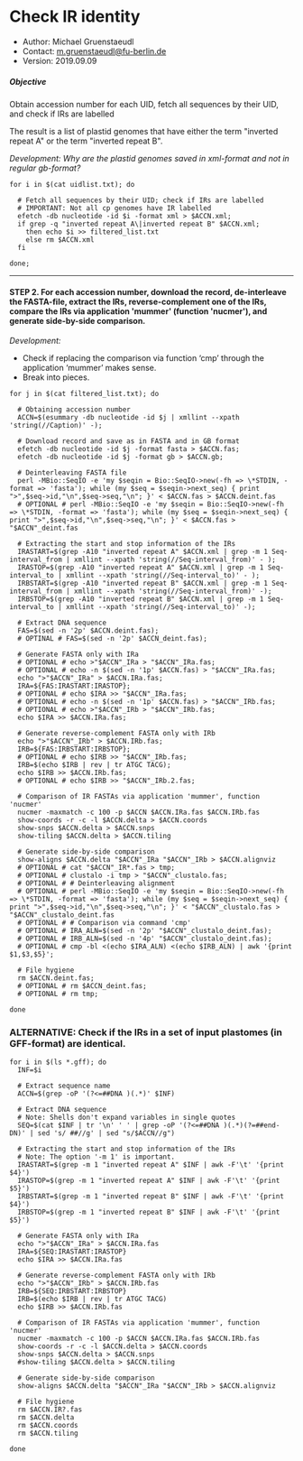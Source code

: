 **Check IR identity**
=====================

* Author: Michael Gruenstaeudl
* Contact: m.gruenstaeudl@fu-berlin.de
* Version: 2019.09.09

##### Objective
Obtain accession number for each UID, fetch all sequences by their UID, and check if IRs are labelled

The result is a list of plastid genomes that have either the term "inverted repeat A" or the term "inverted repeat B".

*Development: Why are the plastid genomes saved in xml-format and not in regular gb-format?*

```
for i in $(cat uidlist.txt); do

  # Fetch all sequences by their UID; check if IRs are labelled
  # IMPORTANT: Not all cp genomes have IR labelled
  efetch -db nucleotide -id $i -format xml > $ACCN.xml;
  if grep -q "inverted repeat A\|inverted repeat B" $ACCN.xml;
    then echo $i >> filtered_list.txt
    else rm $ACCN.xml
  fi

done;
```

*  *  *  *  *

#### STEP 2. For each accession number, download the record, de-interleave the FASTA-file, extract the IRs, reverse-complement one of the IRs, compare the IRs via application 'mummer' (function 'nucmer'), and generate side-by-side comparison.
*Development:*
- Check if replacing the comparison via function ‘cmp’ through the application ‘mummer’ makes sense.
- Break into pieces.

```
for j in $(cat filtered_list.txt); do

  # Obtaining accession number
  ACCN=$(esummary -db nucleotide -id $j | xmllint --xpath 'string(//Caption)' -);

  # Download record and save as in FASTA and in GB format
  efetch -db nucleotide -id $j -format fasta > $ACCN.fas;
  efetch -db nucleotide -id $j -format gb > $ACCN.gb;

  # Deinterleaving FASTA file
  perl -MBio::SeqIO -e 'my $seqin = Bio::SeqIO->new(-fh => \*STDIN, -format => 'fasta'); while (my $seq = $seqin->next_seq) { print ">",$seq->id,"\n",$seq->seq,"\n"; }' < $ACCN.fas > $ACCN.deint.fas
  # OPTIONAL # perl -MBio::SeqIO -e 'my $seqin = Bio::SeqIO->new(-fh => \*STDIN, -format => 'fasta'); while (my $seq = $seqin->next_seq) { print ">",$seq->id,"\n",$seq->seq,"\n"; }' < $ACCN.fas > "$ACCN"_deint.fas

  # Extracting the start and stop information of the IRs
  IRASTART=$(grep -A10 "inverted repeat A" $ACCN.xml | grep -m 1 Seq-interval_from | xmllint --xpath 'string(//Seq-interval_from)' - );
  IRASTOP=$(grep -A10 "inverted repeat A" $ACCN.xml | grep -m 1 Seq-interval_to | xmllint --xpath 'string(//Seq-interval_to)' - );
  IRBSTART=$(grep -A10 "inverted repeat B" $ACCN.xml | grep -m 1 Seq-interval_from | xmllint --xpath 'string(//Seq-interval_from)' -);
  IRBSTOP=$(grep -A10 "inverted repeat B" $ACCN.xml | grep -m 1 Seq-interval_to | xmllint --xpath 'string(//Seq-interval_to)' -);

  # Extract DNA sequence
  FAS=$(sed -n '2p' $ACCN.deint.fas);
  # OPTINAL # FAS=$(sed -n '2p' $ACCN_deint.fas);

  # Generate FASTA only with IRa
  # OPTIONAL # echo >"$ACCN"_IRa > "$ACCN"_IRa.fas;
  # OPTIONAL # echo -n $(sed -n '1p' $ACCN.fas) > "$ACCN"_IRa.fas;
  echo ">"$ACCN"_IRa" > $ACCN.IRa.fas;
  IRA=${FAS:IRASTART:IRASTOP};
  # OPTIONAL # echo $IRA >> "$ACCN"_IRa.fas;
  # OPTIONAL # echo -n $(sed -n '1p' $ACCN.fas) > "$ACCN"_IRb.fas;
  # OPTIONAL # echo >"$ACCN"_IRb > "$ACCN"_IRb.fas;
  echo $IRA >> $ACCN.IRa.fas;

  # Generate reverse-complement FASTA only with IRb
  echo ">"$ACCN"_IRb" > $ACCN.IRb.fas;
  IRB=${FAS:IRBSTART:IRBSTOP};
  # OPTIONAL # echo $IRB >> "$ACCN"_IRb.fas;
  IRB=$(echo $IRB | rev | tr ATGC TACG);
  echo $IRB >> $ACCN.IRb.fas;
  # OPTIONAL # echo $IRB >> "$ACCN"_IRb.2.fas;

  # Comparison of IR FASTAs via application 'mummer', function 'nucmer'
  nucmer -maxmatch -c 100 -p $ACCN $ACCN.IRa.fas $ACCN.IRb.fas
  show-coords -r -c -l $ACCN.delta > $ACCN.coords
  show-snps $ACCN.delta > $ACCN.snps
  show-tiling $ACCN.delta > $ACCN.tiling

  # Generate side-by-side comparison
  show-aligns $ACCN.delta "$ACCN"_IRa "$ACCN"_IRb > $ACCN.alignviz
  # OPTIONAL # cat "$ACCN"_IR*.fas > tmp;
  # OPTIONAL # clustalo -i tmp > "$ACCN"_clustalo.fas;
  # OPTIONAL # # Deinterleaving alignment
  # OPTIONAL # perl -MBio::SeqIO -e 'my $seqin = Bio::SeqIO->new(-fh => \*STDIN, -format => 'fasta'); while (my $seq = $seqin->next_seq) { print ">",$seq->id,"\n",$seq->seq,"\n"; }' < "$ACCN"_clustalo.fas > "$ACCN"_clustalo_deint.fas
  # OPTIONAL # # Comparison via command 'cmp'
  # OPTIONAL # IRA_ALN=$(sed -n '2p' "$ACCN"_clustalo_deint.fas);
  # OPTIONAL # IRB_ALN=$(sed -n '4p' "$ACCN"_clustalo_deint.fas);
  # OPTIONAL # cmp -bl <(echo $IRA_ALN) <(echo $IRB_ALN) | awk '{print $1,$3,$5}';

  # File hygiene
  rm $ACCN.deint.fas;
  # OPTIONAL # rm $ACCN_deint.fas;
  # OPTIONAL # rm tmp;

done
```

### ALTERNATIVE: Check if the IRs in a set of input plastomes (in GFF-format) are identical.
```
for i in $(ls *.gff); do
  INF=$i

  # Extract sequence name
  ACCN=$(grep -oP '(?<=##DNA )(.*)' $INF)

  # Extract DNA sequence
  # Note: Shells don't expand variables in single quotes
  SEQ=$(cat $INF | tr '\n' ' ' | grep -oP '(?<=##DNA )(.*)(?=##end-DN)' | sed 's/ ##//g' | sed "s/$ACCN//g")

  # Extracting the start and stop information of the IRs
  # Note: The option '-m 1' is important.
  IRASTART=$(grep -m 1 "inverted repeat A" $INF | awk -F'\t' '{print $4}')
  IRASTOP=$(grep -m 1 "inverted repeat A" $INF | awk -F'\t' '{print $5}')
  IRBSTART=$(grep -m 1 "inverted repeat B" $INF | awk -F'\t' '{print $4}')
  IRBSTOP=$(grep -m 1 "inverted repeat B" $INF | awk -F'\t' '{print $5}')

  # Generate FASTA only with IRa
  echo ">"$ACCN"_IRa" > $ACCN.IRa.fas
  IRA=${SEQ:IRASTART:IRASTOP}
  echo $IRA >> $ACCN.IRa.fas

  # Generate reverse-complement FASTA only with IRb
  echo ">"$ACCN"_IRb" > $ACCN.IRb.fas
  IRB=${SEQ:IRBSTART:IRBSTOP}
  IRB=$(echo $IRB | rev | tr ATGC TACG)
  echo $IRB >> $ACCN.IRb.fas

  # Comparison of IR FASTAs via application 'mummer', function 'nucmer'
  nucmer -maxmatch -c 100 -p $ACCN $ACCN.IRa.fas $ACCN.IRb.fas
  show-coords -r -c -l $ACCN.delta > $ACCN.coords
  show-snps $ACCN.delta > $ACCN.snps
  #show-tiling $ACCN.delta > $ACCN.tiling

  # Generate side-by-side comparison
  show-aligns $ACCN.delta "$ACCN"_IRa "$ACCN"_IRb > $ACCN.alignviz

  # File hygiene
  rm $ACCN.IR?.fas
  rm $ACCN.delta
  rm $ACCN.coords
  rm $ACCN.tiling

done
```
